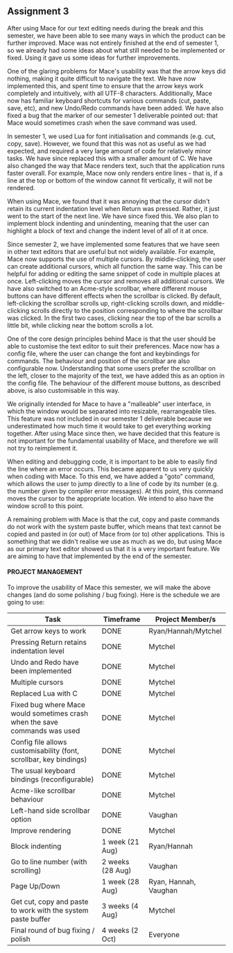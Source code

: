 ## Assignment 3

After using Mace for our text editing needs during the break and this semester, we have been able to see many ways in which the product can be further improved. Mace was not entirely finished at the end of semester 1, so we already had some ideas about what still needed to be implemented or fixed. Using it gave us some ideas for further improvements.

One of the glaring problems for Mace's usability was that the arrow keys did nothing, making it quite difficult to navigate the text. We have now implemented this, and spent time to ensure that the arrow keys work completely and intuitively, with all UTF-8 characters. Additionally, Mace now has familiar keyboard shortcuts for various commands (cut, paste, save, etc), and new Undo/Redo commands have been added. We have also fixed a bug that the marker of our semester 1 deliverable pointed out: that Mace would sometimes crash when the save command was used.

In semester 1, we used Lua for font initialisation and commands (e.g. cut, copy, save). However, we found that this was not as useful as we had expected, and required a very large amount of code for relatively minor tasks. We have since replaced this with a smaller amount of C. We have also changed the way that Mace renders text, such that the application runs faster overall. For example, Mace now only renders entire lines - that is, if a line at the top or bottom of the window cannot fit vertically, it will not be rendered.

When using Mace, we found that it was annoying that the cursor didn't retain its current indentation level when Return was pressed. Rather, it just went to the start of the next line. We have since fixed this. We also plan to implement block indenting and unindenting, meaning that the user can highlight a block of text and change the indent level of all of it at once.

Since semester 2, we have implemented some features that we have seen in other text editors that are useful but not widely available. For example, Mace now supports the use of multiple cursors. By middle-clicking, the user can create additional cursors, which all function the same way. This can be helpful for adding or editing the same snippet of code in multiple places at once. Left-clicking moves the cursor and removes all additional cursors. We have also switched to an Acme-style scrollbar, where different mouse buttons can have different effects when the scrollbar is clicked. By default, left-clicking the scrollbar scrolls up, right-clicking scrolls down, and middle-clicking scrolls directly to the position corresponding to where the scrollbar was clicked. In the first two cases, clicking near the top of the bar scrolls a little bit, while clicking near the bottom scrolls a lot.

One of the core design principles behind Mace is that the user should be able to customise the text editor to suit their preferences. Mace now has a config file, where the user can change the font and keybindings for commands. The behaviour and position of the scrollbar are also configurable now. Understanding that some users prefer the scrollbar on the left, closer to the majority of the text, we have added this as an option in the config file. The behaviour of the different mouse buttons, as described above, is also customisable in this way.

We originally intended for Mace to have a "malleable" user interface, in which the window would be separated into resizable, rearrangeable tiles. This feature was not included in our semester 1 deliverable because we underestimated how much time it would take to get everything working together. After using Mace since then, we have decided that this feature is not important for the fundamental usability of Mace, and therefore we will not try to reimplement it.

When editing and debugging code, it is important to be able to easily find the line where an error occurs. This became apparent to us very quickly when coding with Mace. To this end, we have added a "goto" command, which allows the user to jump directly to a line of code by its number (e.g. the number given by compiler error messages). At this point, this command moves the cursor to the appropriate location. We intend to also have the window scroll to this point.

A remaining problem with Mace is that the cut, copy and paste commands do not work with the system paste buffer, which means that text cannot be copied and pasted in (or out) of Mace from (or to) other applications. This is something that we didn't realise we use as much as we do, but using Mace as our primary text editor showed us that it is a very important feature. We are aiming to have that implemented by the end of the semester.

#### PROJECT MANAGEMENT

To improve the usability of Mace this semester, we will make the above changes (and do some polishing / bug fixing). Here is the schedule we are going to use:

Task | Timeframe | Project Member/s
--- | --- | ---
Get arrow keys to work | DONE | Ryan/Hannah/Mytchel
Pressing Return retains indentation level | DONE | Mytchel
Undo and Redo have been implemented | DONE | Mytchel
Multiple cursors | DONE | Mytchel
Replaced Lua with C | DONE | Mytchel
Fixed bug where Mace would sometimes crash when the save commands was used | DONE | Mytchel
Config file allows customisability (font, scrollbar, key bindings) | DONE | Mytchel
The usual keyboard bindings (reconfigurable) | DONE | Mytchel
Acme-like scrollbar behaviour | DONE | Mytchel
Left-hand side scrollbar option | DONE | Vaughan
Improve rendering | DONE | Mytchel
Block indenting | 1 week (21 Aug) | Ryan/Hannah
Go to line number (with scrolling) | 2 weeks (28 Aug) | Vaughan
Page Up/Down | 1 week (28 Aug) | Ryan, Hannah, Vaughan
Get cut, copy and paste to work with the system paste buffer | 3 weeks (4 Aug) | Mytchel
Final round of bug fixing / polish | 4 weeks (2 Oct) | Everyone
